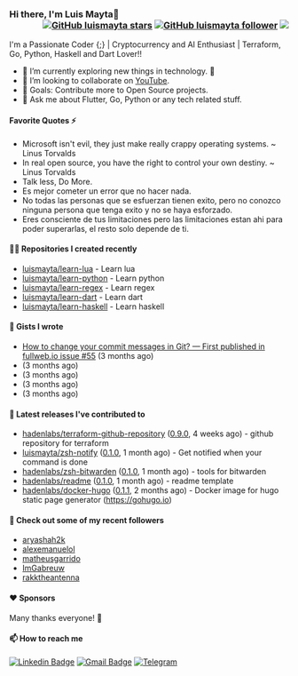 ### Hi there, I'm Luis Mayta👋<div align = 'right'> [![GitHub luismayta stars](https://img.shields.io/github/stars/luismayta?label=stars&style=social)](https://github.com/luismayta) [![GitHub luismayta follower](https://img.shields.io/github/followers/luismayta?label=follow&style=social)](https://github.com/luismayta) ![](https://komarev.com/ghpvc/?username=luismayta&color=yellow) </div>

I'm a Passionate Coder {;} | Cryptocurrency and AI Enthusiast | Terraform, Go, Python, Haskell and Dart Lover!!

- 🌱 I’m currently exploring new things in technology. 🤣
- 👯 I’m looking to collaborate on [YouTube](https://youtube.com/slovacus).
- 🥅 Goals: Contribute more to Open Source projects.
- 💬 Ask me about Flutter, Go, Python or any tech related stuff.

#### Favorite Quotes ⚡

- Microsoft isn't evil, they just make really crappy operating systems. ~ Linus Torvalds
- In real open source, you have the right to control your own destiny. ~ Linus Torvalds
- Talk less, Do More.
- Es mejor cometer un error que no hacer nada.
- No todas las personas que se esfuerzan tienen exito, pero no conozco ninguna persona que tenga exito y no se haya esforzado.
- Eres consciente de tus limitaciones pero las limitaciones estan ahi para poder superarlas, el resto solo depende de ti.

#### 👨‍💻 Repositories I created recently

- [luismayta/learn-lua](https://github.com/luismayta/learn-lua) - Learn lua
- [luismayta/learn-python](https://github.com/luismayta/learn-python) - Learn python
- [luismayta/learn-regex](https://github.com/luismayta/learn-regex) - Learn regex
- [luismayta/learn-dart](https://github.com/luismayta/learn-dart) - Learn dart
- [luismayta/learn-haskell](https://github.com/luismayta/learn-haskell) - Learn haskell

#### 📓 Gists I wrote

- [How to change your commit messages in Git? — First published in fullweb.io issue #55](https://gist.github.com/ee9f83723b18caa34d538144c84f0cc3) (3 months ago)
- [](https://gist.github.com/580d065caebcf7549683c151ce1b450e) (3 months ago)
- [](https://gist.github.com/60f0987cc474c16bbfdd2212833ade2c) (3 months ago)
- [](https://gist.github.com/63eadbab77e835adc93356f01740e1f1) (3 months ago)
- [](https://gist.github.com/1dd993b8a459c789e309eed162e3e73c) (3 months ago)

#### 🚀 Latest releases I've contributed to

- [hadenlabs/terraform-github-repository](https://github.com/hadenlabs/terraform-github-repository) ([0.9.0](https://github.com/hadenlabs/terraform-github-repository/releases/tag/0.9.0), 4 weeks ago) - github repository for terraform
- [luismayta/zsh-notify](https://github.com/luismayta/zsh-notify) ([0.1.0](https://github.com/luismayta/zsh-notify/releases/tag/0.1.0), 1 month ago) - Get notified when your command is done
- [hadenlabs/zsh-bitwarden](https://github.com/hadenlabs/zsh-bitwarden) ([0.1.0](https://github.com/hadenlabs/zsh-bitwarden/releases/tag/0.1.0), 1 month ago) - tools for bitwarden
- [hadenlabs/readme](https://github.com/hadenlabs/readme) ([0.1.0](https://github.com/hadenlabs/readme/releases/tag/0.1.0), 1 month ago) - readme template
- [hadenlabs/docker-hugo](https://github.com/hadenlabs/docker-hugo) ([0.1.1](https://github.com/hadenlabs/docker-hugo/releases/tag/0.1.1), 2 months ago) - Docker image for hugo static page generator (https://gohugo.io)

#### 👯 Check out some of my recent followers

- [aryashah2k](https://github.com/aryashah2k)
- [alexemanuelol](https://github.com/alexemanuelol)
- [matheusgarrido](https://github.com/matheusgarrido)
- [ImGabreuw](https://github.com/ImGabreuw)
- [rakktheantenna](https://github.com/rakktheantenna)

#### ❤️ Sponsors

Many thanks everyone! 🙏

#### 📫 How to reach me

[![Linkedin Badge](https://img.shields.io/badge/-luismayta-blue?style=flat-square&logo=Linkedin&logoColor=white&link=https://www.linkedin.com/in/luismayta)](https://www.linkedin.com/in/luismayta) [![Gmail Badge](https://img.shields.io/badge/-slovacus@gmail.com-c14438?style=flat-square&logo=Gmail&logoColor=white&link=mailto:slovacus@gmail.com)](mailto:slovacus@gmail.com) [![Telegram](https://img.shields.io/badge/Join%20us%20on-Telegram-blue?style=flat-square&logo=telegram)](https://t.me/luismayta)
